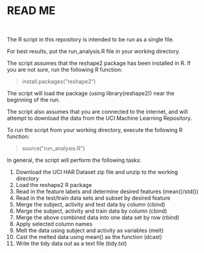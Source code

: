 # READ ME
<br>

The R script in this repository is intended to be run as a single file.

For best results, put the run_analysis.R file in your working directory.

The script assumes that the reshape2 package has been installed in R. If you are not sure, run the following R function:

> install.packages("reshape2")

The script will load the package (using library(reshape2)) near the beginning of the run.

The script also assumes that you are connected to the internet, and will attempt to download the data from the UCI Machine Learning Repository.

To run the script from your working directory, execute the following R function:

> source("run_analysis.R")

In general, the script will perform the following tasks:

1. Download the UCI HAR Dataset zip file and unzip to the working directory
2. Load the reshape2 R package
3. Read in the feature labels and determine desired features (mean()/std())
4. Read in the test/train data sets and subset by desired feature
5. Merge the subject, activity and test data by column (cbind)
6. Merge the subject, activity and train data by column (cbind)
7. Merge the above combined data into one data set by row (rbind)
8. Apply selected column names
9. Melt the data using subject and activity as variables (melt)
10. Cast the melted data using mean() as the function (dcast)
11. Write the tidy data out as a text file (tidy.txt)


